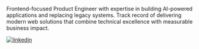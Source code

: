 Frontend-focused Product Engineer with expertise in building AI-powered applications and replacing legacy systems. Track record of delivering modern web solutions that combine technical excellence with measurable business impact.

<p>
  <a href="https://www.linkedin.com/in/vishnumohanrk/">
    <img src="https://img.shields.io/badge/LinkedIn-36393f.svg?&style=for-the-badge" alt="linkedin" />
  </a>
</p>
